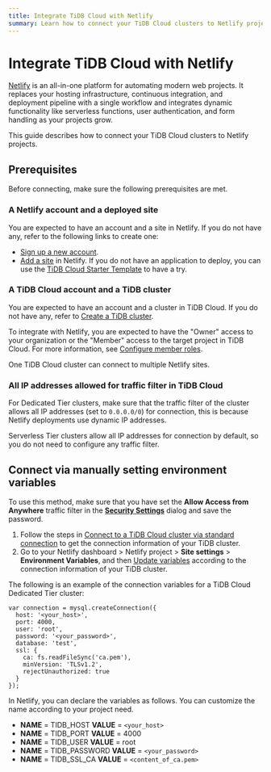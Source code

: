 ```yaml
---
title: Integrate TiDB Cloud with Netlify
summary: Learn how to connect your TiDB Cloud clusters to Netlify projects.
---
```


# Integrate TiDB Cloud with Netlify

[Netlify](https://netlify.com/) is an all-in-one platform for automating modern web projects. It replaces your hosting infrastructure, continuous integration, and deployment pipeline with a single workflow and integrates dynamic functionality like serverless functions, user authentication, and form handling as your projects grow.

This guide describes how to connect your TiDB Cloud clusters to Netlify projects.

## Prerequisites

Before connecting, make sure the following prerequisites are met.

### A Netlify account and a deployed site

You are expected to have an account and a site in Netlify. If you do not have any, refer to the following links to create one:

* [Sign up a new account](https://app.netlify.com/signup).
* [Add a site](https://docs.netlify.com/welcome/add-new-site/) in Netlify. If you do not have an application to deploy, you can use the [TiDB Cloud Starter Template](https://github.com/pingcap/tidb-prisma-vercel-demo#deploy-on-netlify) to have a try.

### A TiDB Cloud account and a TiDB cluster

You are expected to have an account and a cluster in TiDB Cloud. If you do not have any, refer to [Create a TiDB cluster](/tidb-cloud/create-tidb-cluster.md).

To integrate with Netlify, you are expected to have the "Owner" access to your organization or the "Member" access to the target project in TiDB Cloud. For more information, see [Configure member roles](/tidb-cloud/manage-user-access.md#configure-member-roles).

One TiDB Cloud cluster can connect to multiple Netlify sites.

### All IP addresses allowed for traffic filter in TiDB Cloud

For Dedicated Tier clusters, make sure that the traffic filter of the cluster allows all IP addresses (set to `0.0.0.0/0`) for connection, this is because Netlify deployments use dynamic IP addresses.

Serverless Tier clusters allow all IP addresses for connection by default, so you do not need to configure any traffic filter.

## Connect via manually setting environment variables

To use this method, make sure that you have set the **Allow Access from Anywhere** traffic filter in the [**Security Settings**](/tidb-cloud/configure-security-settings.md) dialog and save the password.

1. Follow the steps in [Connect to a TiDB Cloud cluster via standard connection](/tidb-cloud/connect-to-tidb-cluster.md#connect-via-standard-connection) to get the connection information of your TiDB cluster.
2. Go to your Netlify dashboard > Netlify project > **Site settings** > **Environment Variables**, and then [Update variables](https://docs.netlify.com/environment-variables/get-started/#update-variables-with-the-netlify-ui) according to the connection information of your TiDB cluster.

The following is an example of the connection variables for a TiDB Cloud Dedicated Tier cluster:

```
var connection = mysql.createConnection({
  host: '<your_host>',
  port: 4000,
  user: 'root',
  password: '<your_password>',
  database: 'test',
  ssl: {
    ca: fs.readFileSync('ca.pem'),
    minVersion: 'TLSv1.2',
    rejectUnauthorized: true
  }
});
```

In Netlify, you can declare the variables as follows. You can customize the name according to your project need.

* **NAME** = TIDB\_HOST **VALUE** = `<your_host>`
* **NAME** = TIDB\_PORT **VALUE** = 4000
* **NAME** = TIDB\_USER **VALUE** = root
* **NAME** = TIDB\_PASSWORD **VALUE** = `<your_password>`
* **NAME** = TIDB\_SSL\_CA **VALUE** = `<content_of_ca.pem>`
